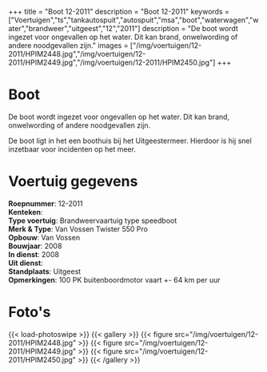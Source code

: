 +++
title = "Boot 12-2011"
description = "Boot 12-2011"
keywords = ["Voertuigen","ts","tankautospuit","autospuit","msa","boot","waterwagen","water","brandweer","uitgeest","12","2011"]
description = "De boot wordt ingezet voor ongevallen op het water. Dit kan brand, onwelwording of andere noodgevallen zijn."
images = ["/img/voertuigen/12-2011/HPIM2448.jpg","/img/voertuigen/12-2011/HPIM2449.jpg","/img/voertuigen/12-2011/HPIM2450.jpg"]
+++

# Boot

De boot wordt ingezet voor ongevallen op het water. Dit kan brand, onwelwording of andere noodgevallen zijn.  

De boot ligt in het een boothuis bij het Uitgeestermeer. Hierdoor is hij snel inzetbaar voor incidenten op het meer.  

# Voertuig gegevens

**Roepnummer**: 12-2011   
**Kenteken**:  
**Type voertuig**: Brandweervaartuig type speedboot  
**Merk & Type**: Van Vossen Twister 550 Pro  
**Opbouw**: Van Vossen  
**Bouwjaar**: 2008  
**In dienst**: 2008  
**Uit dienst**:  
**Standplaats**: Uitgeest  
**Opmerkingen**: 100 PK buitenboordmotor vaart +- 64 km per uur  

# Foto's
{{< load-photoswipe >}}
{{< gallery >}}
  {{< figure src="/img/voertuigen/12-2011/HPIM2448.jpg" >}}
  {{< figure src="/img/voertuigen/12-2011/HPIM2449.jpg" >}}
  {{< figure src="/img/voertuigen/12-2011/HPIM2450.jpg" >}}
{{< /gallery >}}